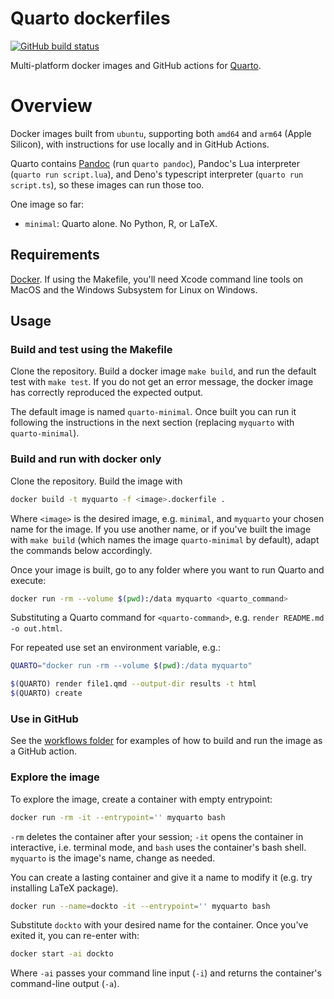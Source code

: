 # Quarto dockerfiles

[![GitHub build status][CI badge]][CI workflow]

Multi-platform docker images and GitHub actions for
[Quarto](https://quarto.org).

[CI badge]: https://img.shields.io/github/actions/workflow/status/dialoa/quarto-dockerfiles/ci.yaml?branch=main
[CI workflow]: https://github.com/dialoa/quarto-dockerfiles/actions/workflows/ci.yaml

# Overview

Docker images built from `ubuntu`, supporting both `amd64` and
`arm64` (Apple Silicon), with instructions for use locally and in
GitHub Actions.

Quarto contains [Pandoc](https://pandoc.org) (run `quarto pandoc`),
Pandoc's Lua interpreter (`quarto run script.lua`), and Deno's
typescript interpreter (`quarto run script.ts`), so these images 
can run those too.

One image so far:

- `minimal`: Quarto alone. No Python, R, or LaTeX.

## Requirements

[Docker](https://docker.com). If using the Makefile, 
you'll need Xcode command line tools on MacOS and the
Windows Subsystem for Linux on Windows.

## Usage

### Build and test using the Makefile

Clone the repository. Build a docker image `make build`, 
and run the default test with `make test`. If you do 
not get an error message, the docker image has
correctly reproduced the expected output.

The default image is named `quarto-minimal`. Once built
you can run it following the instructions in the next
section (replacing `myquarto` with `quarto-minimal`).

### Build and run with docker only

Clone the repository. Build the image with

``` bash
docker build -t myquarto -f <image>.dockerfile .
```

Where `<image>` is the desired image, e.g. `minimal`,
and `myquarto` your chosen name for the image. 
If you use another name, or if you've built the image
with `make build` (which names the image `quarto-minimal`
by default), adapt the commands below accordingly.

Once your image is built, go to any folder where you 
want to run Quarto and execute:

```bash
docker run -rm --volume $(pwd):/data myquarto <quarto_command>
```

Substituting a Quarto command for `<quarto-command>`, e.g.
`render README.md -o out.html`. 

For repeated use set an environment variable, e.g.:

```bash
QUARTO="docker run -rm --volume $(pwd):/data myquarto"

$(QUARTO) render file1.qmd --output-dir results -t html
$(QUARTO) create
```

### Use in GitHub

See the [workflows folder](.github/workflows/) for 
examples of how to build and run the image as a GitHub 
action. 

### Explore the image

To explore the image, create a container with empty entrypoint:

```bash
docker run -rm -it --entrypoint='' myquarto bash
```

`-rm` deletes the container after your session; `-it` opens
the container in interactive, i.e. terminal mode, and `bash` 
uses the container's bash shell. `myquarto` is the image's
name, change as needed.

You can create a lasting container and give it a name
to modify it (e.g. try installing LaTeX package).

```bash
docker run --name=dockto -it --entrypoint='' myquarto bash
```

Substitute `dockto` with your desired name for the container.
Once you've exited it, you can re-enter with:

```bash
docker start -ai dockto
```

Where `-ai` passes your command line input (`-i`) and returns 
the container's command-line output (`-a`).
